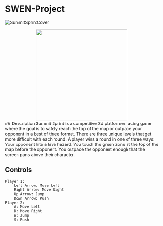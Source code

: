 # SWEN-Project
![SummitSprintCover](https://github.com/CameronJ2/Summit-Sprint/assets/114731000/4fb3608c-c279-4b36-9462-fc7a6ad19618)
<div align="center">
          <img src = "https://github.com/CameronJ2/Summit-Sprint/assets/114731000/4fb3608c-c279-4b36-9462-fc7a6ad19618"
	width = "300"
	height = "300" />
</div>
## Description 
	Summit Sprint is a competitive 2d platformer racing game where the goal is to safely reach the top of the map or outpace your opponent in a best of three format. There are three unique levels that get more difficult with each round. A player wins a round in one of three ways: 
        Your opponent hits a lava hazard.
        You touch the green zone at the top of the map before the opponent.
        You outpace the opponent enough that the screen pans above their character.

## Controls
    Player 1:
        Left Arrow: Move Left
        Right Arrow: Move Right
        Up Arrow: Jump
        Down Arrow: Push
    Player 2:
        A: Move Left
        D: Move Right
        W: Jump
        S: Push
